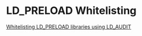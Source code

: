 # LD_PRELOAD Whitelisting

[Whitelisting LD_PRELOAD libraries using LD_AUDIT](https://github.com/ForensicITGuy/libpreloadvaccine)